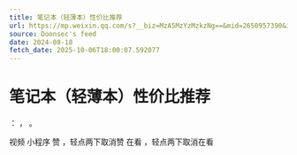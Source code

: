 ```yaml
---
title: 笔记本（轻薄本）性价比推荐
url: https://mp.weixin.qq.com/s?__biz=MzA5MzYzMzkzNg==&mid=2650957390&idx=2&sn=0c4b80ff2996f37d75ba84e9f7533ff5
source: Doonsec's feed
date: 2024-08-18
fetch_date: 2025-10-06T18:00:07.592077
---
```


# 笔记本（轻薄本）性价比推荐

：
，
。

视频
小程序
赞
，轻点两下取消赞
在看
，轻点两下取消在看